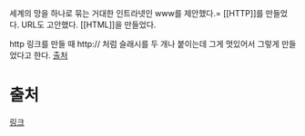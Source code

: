 세계의 망을 하나로 묶는 거대한 인트라넷인 www를 제안했다.=
[[HTTP]]를 만들었다.
URL도 고안했다.
[[HTML]]을 만들었다.

http 링크를 만들 때 http:// 처럼 슬래시를 두 개나 붙이는데
그게 멋있어서 그렇게 만들었다고 한다. [출처](http://news.bbc.co.uk/2/hi/technology/8306631.stm)


# 출처
[링크](https://namu.wiki/w/%ED%8C%80%20%EB%B2%84%EB%84%88%EC%8A%A4%EB%A6%AC)